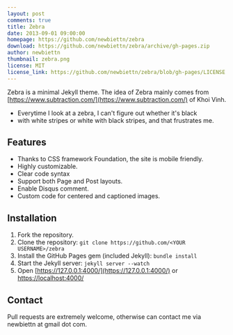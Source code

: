 ```yaml
---
layout: post
comments: true
title: Zebra
date: 2013-09-01 09:00:00
homepage: https://github.com/newbiettn/zebra
download: https://github.com/newbiettn/zebra/archive/gh-pages.zip
author: newbiettn
thumbnail: zebra.png
license: MIT
license_link: https://github.com/newbiettn/zebra/blob/gh-pages/LICENSE
---
```


Zebra is a minimal Jekyll theme. The idea of Zebra mainly comes from [https://www.subtraction.com/](https://www.subtraction.com/) of Khoi Vinh.

* Everytime I look at a zebra, I can't figure out whether it's black
* with white stripes or white with black stripes, and that frustrates me.

## Features

* Thanks to CSS framework Foundation, the site is mobile friendly.
* Highly customizable.
* Clear code syntax
* Support both Page and Post layouts.
* Enable Disqus comment.
* Custom code for centered and captioned images.

## Installation

1. Fork the repository.
2. Clone the repository: `git clone https://github.com/<YOUR USERNAME>/zebra`
3. Install the GitHub Pages gem (included Jekyll): `bundle install`
4. Start the Jekyll server: `jekyll server --watch`
5. Open [https://127.0.0.1:4000/](https://127.0.0.1:4000/) or [https://localhost:4000/](https://localhost:4000/)

## Contact

Pull requests are extremely welcome, otherwise can contact me via newbiettn at gmail dot com.
